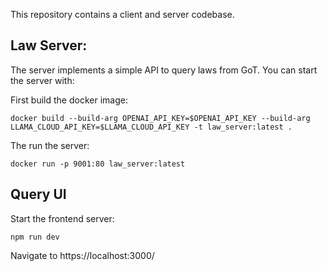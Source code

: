 This repository contains a client and server codebase. 

## Law Server:

The server implements a simple API to query laws from GoT. You can start the server with:

First build the docker image:

`docker build --build-arg OPENAI_API_KEY=$OPENAI_API_KEY --build-arg LLAMA_CLOUD_API_KEY=$LLAMA_CLOUD_API_KEY -t law_server:latest .`

The run the server:

`docker run -p 9001:80 law_server:latest`

## Query UI

Start the frontend server:

`npm run dev`

Navigate to https://localhost:3000/